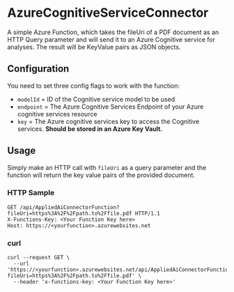 # AzureCognitiveServiceConnector

A simple Azure Function, which takes the fileUri of a PDF document as an HTTP Query parameter and will send it to an Azure Cognitive service for analyses. 
The result will be KeyValue pairs as JSON objects. 

## Configuration

You need to set three config flags to work with the function:

* ```modelId``` = ID of the Cognitive service model to be used
* ```endpoint``` = The Azure Cognitive Services Endpoint of your Azure cognitive services resource 
* ```key``` = The Azure cognitive services key to access the Cognitive services. **Should be stored in an Azure Key Vault.**

## Usage 

Simply make an HTTP call with ```fileUri``` as a query parameter and the function will return the key value pairs of the provided document. 

### HTTP Sample

```
GET /api/AppliedAiConnectorFunction?fileUri=https%3A%2F%2Fpath.to%2Ffile.pdf HTTP/1.1
X-Functions-Key: <Your Function Key here>
Host: https://<yourfunction>.azurewebsites.net

```

### curl

```shell
curl --request GET \
  --url 'https://<yourfunction>.azurewebsites.net/api/AppliedAiConnectorFunction?fileUri=https%3A%2F%2Fpath.to%2Ffile.pdf' \
  --header 'x-functions-key: <Your Function Key here>'
```

  

